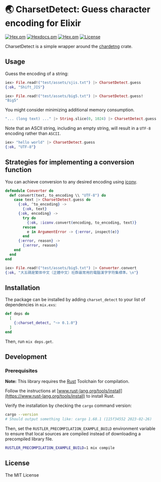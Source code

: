 🌏 CharsetDetect: Guess character encoding for Elixir
=====================================================

[![Hex.pm](https://img.shields.io/hexpm/v/charset_detect.svg)](https://hex.pm/packages/charset_detect)
[![Hexdocs.pm](https://img.shields.io/badge/hex-docs-lightgreen.svg)](https://hexdocs.pm/charset_detect/)
[![Hex.pm](https://img.shields.io/hexpm/dt/charset_detect.svg)](https://hex.pm/packages/charset_detect)
[![License](https://img.shields.io/hexpm/l/charset_detect.svg)](https://github.com/ryochin/charset_detect/blob/main/LICENSE)

CharsetDetect is a simple wrapper around the [chardetng](https://crates.io/crates/chardetng) crate.

Usage
-----

Guess the encoding of a string:

```elixir
iex> File.read!("test/assets/sjis.txt") |> CharsetDetect.guess
{:ok, "Shift_JIS"}

iex> File.read!("test/assets/big5.txt") |> CharsetDetect.guess!
"Big5"
```

You might consider minimizing additional memory consumption.

```elixir
"... (long text) ..." |> String.slice(0, 1024) |> CharsetDetect.guess
```

Note that an ASCII string, including an empty string, will result in a `UTF-8` encoding rather than `ASCII`.

```elixir
iex> "hello world" |> CharsetDetect.guess
{:ok, "UTF-8"}
```

Strategies for implementing a conversion function
-------------------------------------------------

You can achieve conversion to any desired encoding using [iconv](https://hex.pm/packages/iconv).

```elixir
defmodule Converter do
  def convert(text, to_encoding \\ "UTF-8") do
    case text |> CharsetDetect.guess do
      {:ok, ^to_encoding} ->
        {:ok, text}
      {:ok, encoding} ->
        try do
          {:ok, :iconv.convert(encoding, to_encoding, text)}
        rescue
          e in ArgumentError -> {:error, inspect(e)}
        end
      {:error, reason} ->
        {:error, reason}
    end
  end
end
```
```elixir
iex> File.read!("test/assets/big5.txt") |> Converter.convert
{:ok, "大五碼是繁体中文（正體中文）社群最常用的電腦漢字字符集標準。\n"}
```

Installation
------------

The package can be installed by adding `charset_detect` to your list of dependencies in `mix.exs`:

```elixir
def deps do
  [
    {:charset_detect, "~> 0.1.0"}
  ]
end
```

Then, run `mix deps.get`.

Development
-----------

### Prerequisites

**Note:** This library requires the [Rust](https://www.rust-lang.org/) Toolchain for compilation.

Follow the instructions at [www.rust-lang.org/tools/install](https://www.rust-lang.org/tools/install) to install Rust.

Verify the installation by checking the `cargo` command version:

```sh
cargo --version
# Should output something like: cargo 1.68.1 (115f34552 2023-02-26)
```

Then, set the `RUSTLER_PRECOMPILATION_EXAMPLE_BUILD` environment variable to ensure that local sources are compiled instead of downloading a precompiled library file.

```sh
RUSTLER_PRECOMPILATION_EXAMPLE_BUILD=1 mix compile
```

License
-------

The MIT License
